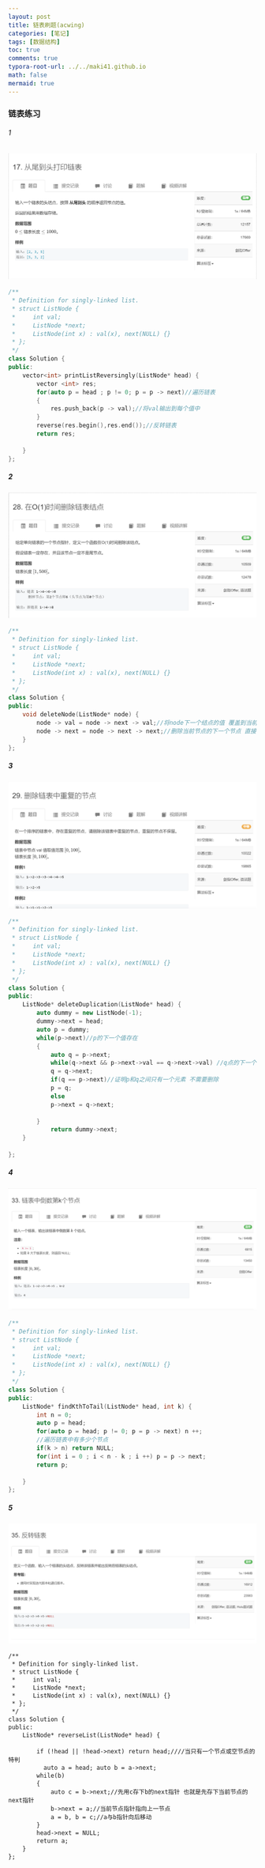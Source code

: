 ```yaml
---
layout: post
title: 链表刷题(acwing)
categories: [笔记]
tags: [数据结构]
toc: true
comments: true
typora-root-url: ../../maki41.github.io
math: false
mermaid: true
---
```


### 链表练习

###### 1

![image-20220405122315880](/assets/blog_res/2022-04-05-%E9%93%BE%E8%A1%A8%E5%88%B7%E9%A2%98.assets/image-20220405122315880.png)

```c++
/**
 * Definition for singly-linked list.
 * struct ListNode {
 *     int val;
 *     ListNode *next;
 *     ListNode(int x) : val(x), next(NULL) {}
 * };
 */
class Solution {
public:
    vector<int> printListReversingly(ListNode* head) {
        vector <int> res;
        for(auto p = head ; p != 0; p = p -> next)//遍历链表
        {
            res.push_back(p -> val);//将val输出到每个值中
        }
        reverse(res.begin(),res.end());//反转链表
        return res;
        
    }
};
```



##### 2



![image-20220405170755464](/assets/blog_res/2022-04-05-%E9%93%BE%E8%A1%A8%E5%88%B7%E9%A2%98.assets/image-20220405170755464.png)





```c++
/**
 * Definition for singly-linked list.
 * struct ListNode {
 *     int val;
 *     ListNode *next;
 *     ListNode(int x) : val(x), next(NULL) {}
 * };
 */
class Solution {
public:
    void deleteNode(ListNode* node) {
        node -> val = node -> next -> val;//将node下一个结点的值 覆盖到当前节点
        node -> next = node -> next -> next;//删除当前节点的下一个节点 直接将指针跳过
    }
};
```

##### 3

![image-20220405170820462](/assets/blog_res/2022-04-05-%E9%93%BE%E8%A1%A8%E5%88%B7%E9%A2%98.assets/image-20220405170820462.png)

```c++
/**
 * Definition for singly-linked list.
 * struct ListNode {
 *     int val;
 *     ListNode *next;
 *     ListNode(int x) : val(x), next(NULL) {}
 * };
 */
class Solution {
public:
    ListNode* deleteDuplication(ListNode* head) {
        auto dummy = new ListNode(-1);
        dummy->next = head;
        auto p = dummy;
        while(p->next)//p的下一个值存在
        {
            auto q = p->next;
            while(q->next && p->next->val == q->next->val) //q点的下一个值与p的下一个值相同(检测有无相同元素)
            q = q->next;
            if(q == p->next)//证明p和q之间只有一个元素 不需要删除
            p = q;
            else
            p->next = q->next;
            
        }
            return dummy->next;
    }

};
```

##### 4

![image-20220406154036699](/assets/blog_res/2022-04-05-%E9%93%BE%E8%A1%A8%E5%88%B7%E9%A2%98.assets/image-20220406154036699.png)

```c++
/**
 * Definition for singly-linked list.
 * struct ListNode {
 *     int val;
 *     ListNode *next;
 *     ListNode(int x) : val(x), next(NULL) {}
 * };
 */
class Solution {
public:
    ListNode* findKthToTail(ListNode* head, int k) {
        int n = 0;
        auto p = head;
        for(auto p = head; p != 0; p = p -> next) n ++;
        //遍历链表中有多少个节点
        if(k > n) return NULL;
        for(int i = 0 ; i < n - k ; i ++) p = p -> next;
        return p;
        
    }
};
```

##### 5 

![image-20220406234028813](/assets/blog_res/2022-04-05-%E9%93%BE%E8%A1%A8%E5%88%B7%E9%A2%98.assets/image-20220406234028813.png)





```
/**
 * Definition for singly-linked list.
 * struct ListNode {
 *     int val;
 *     ListNode *next;
 *     ListNode(int x) : val(x), next(NULL) {}
 * };
 */
class Solution {
public:
    ListNode* reverseList(ListNode* head) {
      
        if (!head || !head->next) return head;////当只有一个节点或空节点的特判
          auto a = head; auto b = a->next;
        while(b)
        {
            auto c = b->next;//先用c存下b的next指针 也就是先存下当前节点的next指针
            b->next = a;//当前节点指针指向上一节点
            a = b, b = c;//a与b指针向后移动
        }
        head->next = NULL;
        return a;
    }
};
```

